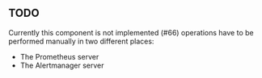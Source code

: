 ## TODO
Currently this component is not implemented (#66) operations have to be performed manually in two different places:
* The Prometheus server
* The Alertmanager server
